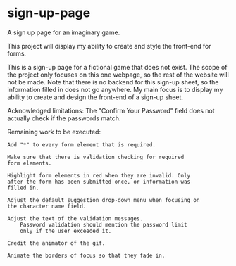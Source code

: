 # sign-up-page
A sign up page for an imaginary game.

This project will display my ability to create and style the
front-end for forms.

This is a sign-up page for a fictional game that does not exist.
The scope of the project only focuses on this one webpage, so the
rest of the website will not be made. Note that there is no backend for
this sign-up sheet, so the information filled in does not go anywhere.
My main focus is to display my ability to create and design the
front-end of a sign-up sheet.

Acknowledged limitations:
    The "Confirm Your Password" field does not actually check if the
    passwords match.

Remaining work to be executed:

    Add "*" to every form element that is required.

    Make sure that there is validation checking for required
    form elements.

    Highlight form elements in red when they are invalid. Only
    after the form has been submitted once, or information was
    filled in.

    Adjust the default suggestion drop-down menu when focusing on
    the character name field.

    Adjust the text of the validation messages.
        Password validation should mention the password limit
        only if the user exceeded it.
    
    Credit the animator of the gif.

    Animate the borders of focus so that they fade in.
